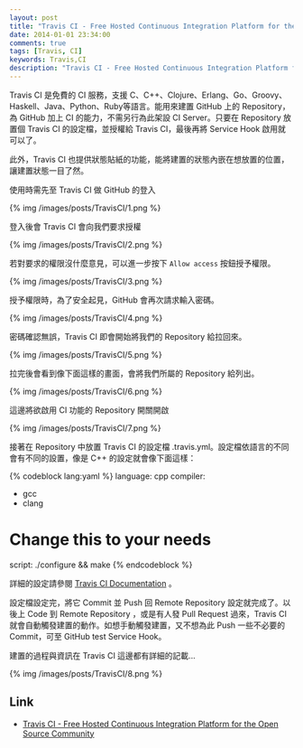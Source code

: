 ```yaml
---
layout: post
title: "Travis CI - Free Hosted Continuous Integration Platform for the Open Source Community"
date: 2014-01-01 23:34:00
comments: true
tags: [Travis, CI]
keywords: Travis,CI
description: "Travis CI - Free Hosted Continuous Integration Platform for the Open Source Community"
---
```


Travis CI 是免費的 CI 服務，支援 C、C++、Clojure、Erlang、Go、Groovy、Haskell、Java、Python、Ruby等語言。能用來建置 GitHub 上的 Repository， 為 GitHub 加上 CI 的能力，不需另行為此架設 CI Server。只要在 Repository 放置個 Travis CI 的設定檔，並授權給 Travis CI，最後再將 Service Hook 啟用就可以了。 

<!-- More -->

此外，Travis CI 也提供狀態貼紙的功能，能將建置的狀態內嵌在想放置的位置，讓建置狀態一目了然。 

使用時需先至 Travis CI 做 GitHub 的登入

{% img /images/posts/TravisCI/1.png %}


登入後會 Travis CI 會向我們要求授權

{% img /images/posts/TravisCI/2.png %}


若對要求的權限沒什麼意見，可以進一步按下 `Allow access` 按鈕授予權限。

{% img /images/posts/TravisCI/3.png %}


授予權限時，為了安全起見，GitHub 會再次請求輸入密碼。

{% img /images/posts/TravisCI/4.png %}


密碼確認無誤，Travis CI 即會開始將我們的 Repository 給拉回來。

{% img /images/posts/TravisCI/5.png %}


拉完後會看到像下面這樣的畫面，會將我們所屬的 Repository 給列出。

{% img /images/posts/TravisCI/6.png %}


這邊將欲啟用 CI 功能的 Repository 開關開啟

{% img /images/posts/TravisCI/7.png %}


接著在 Repository 中放置 Travis CI 的設定檔 .travis.yml。設定檔依語言的不同會有不同的設置，像是 C++ 的設定就會像下面這樣：  

{% codeblock lang:yaml %}
language: cpp
compiler:
  - gcc
  - clang
# Change this to your needs
script: ./configure && make
{% endcodeblock %}


詳細的設定請參閱 [Travis CI Documentation](http://about.travis-ci.org/docs/) 。  

設定檔設定完，將它 Commit 並 Push 回 Remote Repository 設定就完成了。以後上 Code 到 Remote Repository ，或是有人發 Pull Request 過來，Travis CI 就會自動觸發建置的動作。如想手動觸發建置，又不想為此 Push 一些不必要的 Commit，可至 GitHub test Service Hook。

建置的過程與資訊在 Travis CI 這邊都有詳細的記載...  

{% img /images/posts/TravisCI/8.png %}


Link
-----
* [ Travis CI - Free Hosted Continuous Integration Platform for the Open Source Community ]( https://travis-ci.org )
